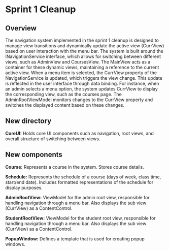 # Sprint 1 Cleanup

## Overview
The navigation system implemented in the sprint 1 cleanup is designed to manage view transitions and dynamically update the active view (CurrView) based on user interaction with the menu bar. The system is built around the INavigationService interface, which allows for switching between different views, such as AdminView and CoursesView. The MainView acts as a container for these dynamic views, maintaining a reference to the current active view. When a menu item is selected, the CurrView property of the NavigationService is updated, which triggers the view change. This update is reflected in the user interface through data binding. For instance, when an admin selects a menu option, the system updates CurrView to display the corresponding view, such as the courses page. The AdminRootViewModel monitors changes to the CurrView property and switches the displayed content based on these changes.

## New directory
**CoreUI:** Holds core UI components such as navigation, root views, and overall structure of switching between views.

## New components
**Course:** Represents a course in the system. Stores course details.  

**Schedule:** Represents the schedule of a course (days of week, class time, start/end date). Includes formatted representations of the schedule for display purposes.  

**AdminRootView:** ViewModel for the admin root view, responsible for handling navigation through a menu bar. Also displays the sub view (CurrView) as a ContentControl.  

**StudentRootView:** ViewModel for the student root view, responsible for handling navigation through a menu bar. Also displays the sub view (CurrView) as a ContentControl.  

**PopupWindow:** Defines a template that is used for creating popup windows.  
